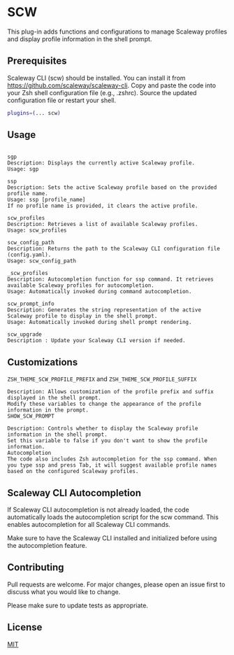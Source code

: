 # SCW
This plug-in adds functions and configurations to manage Scaleway profiles and display profile information in the shell prompt.

## Prerequisites
Scaleway CLI (scw) should be installed. You can install it from https://github.com/scaleway/scaleway-cli.
Copy and paste the code into your Zsh shell configuration file (e.g., .zshrc).
Source the updated configuration file or restart your shell.

```bash
plugins=(... scw)
```

## Usage

```shell

sgp
Description: Displays the currently active Scaleway profile.
Usage: sgp

ssp
Description: Sets the active Scaleway profile based on the provided profile name.
Usage: ssp [profile_name]
If no profile name is provided, it clears the active profile.

scw_profiles
Description: Retrieves a list of available Scaleway profiles.
Usage: scw_profiles

scw_config_path
Description: Returns the path to the Scaleway CLI configuration file (config.yaml).
Usage: scw_config_path

_scw_profiles
Description: Autocompletion function for ssp command. It retrieves available Scaleway profiles for autocompletion.
Usage: Automatically invoked during command autocompletion.

scw_prompt_info
Description: Generates the string representation of the active Scaleway profile to display in the shell prompt.
Usage: Automatically invoked during shell prompt rendering.

scw_upgrade 
Description : Update your Scaleway CLI version if needed. 
```

## Customizations

```ZSH_THEME_SCW_PROFILE_PREFIX``` and ```ZSH_THEME_SCW_PROFILE_SUFFIX```

```
Description: Allows customization of the profile prefix and suffix displayed in the shell prompt.
Modify these variables to change the appearance of the profile information in the prompt.
SHOW_SCW_PROMPT

Description: Controls whether to display the Scaleway profile information in the shell prompt.
Set this variable to false if you don't want to show the profile information.
Autocompletion
The code also includes Zsh autocompletion for the ssp command. When you type ssp and press Tab, it will suggest available profile names based on the configured Scaleway profiles.
```

## Scaleway CLI Autocompletion

If Scaleway CLI autocompletion is not already loaded, the code automatically loads the autocompletion script for the scw command. This enables autocompletion for all Scaleway CLI commands.

Make sure to have the Scaleway CLI installed and initialized before using the autocompletion feature.

## Contributing

Pull requests are welcome. For major changes, please open an issue first
to discuss what you would like to change.

Please make sure to update tests as appropriate.

## License

[MIT](https://choosealicense.com/licenses/mit/)
